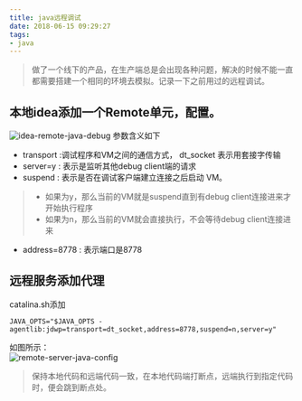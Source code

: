 ```yaml
---
title: java远程调试
date: 2018-06-15 09:29:27
tags:
- java
---
```


> 做了一个线下的产品，在生产端总是会出现各种问题，解决的时候不能一直都需要搭建一个相同的环境去模拟。记录一下之前用过的远程调试。

## 本地idea添加一个Remote单元，配置。
![idea-remote-java-debug](http://alldios-image.test.upcdn.net/note/idea-remote-java-debug.png)
参数含义如下
- transport :调试程序和VM之间的通信方式， dt_socket 表示用套接字传输 
- server=y : 表示是监听其他debug client端的请求 
- suspend : 表示是否在调试客户端建立连接之后启动 VM。 
> + 如果为y，那么当前的VM就是suspend直到有debug client连接进来才开始执行程序 
> + 如果为n，那么当前的VM就会直接执行，不会等待debug client连接进来 
- address=8778 : 表示端口是8778

## 远程服务添加代理
catalina.sh添加
``` shell
JAVA_OPTS="$JAVA_OPTS -agentlib:jdwp=transport=dt_socket,address=8778,suspend=n,server=y"
```
如图所示：   
![remote-server-java-config](http://alldios-image.test.upcdn.net/note/remote-server-java-config.png)

> 保持本地代码和远端代码一致，在本地代码端打断点，远端执行到指定代码时，便会跳到断点处。
